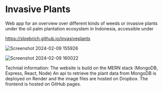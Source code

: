 # Invasive Plants
Web app for an overview over different kinds of weeds or invasive plants under the oil palm plantation ecosystem in Indonesia, accessible under 

https://sloebrich.github.io/invasiveplants 

![Screenshot 2024-02-09 155926](https://github.com/sloebrich/invasiveplants/assets/59025617/ac84af01-08d7-4de6-8620-72f7bdaa698d)

![Screenshot 2024-02-09 160022](https://github.com/sloebrich/invasiveplants/assets/59025617/417833f9-c705-477e-a775-7d44e4497a5e)

Technial information:
The website is build on the MERN stack (MongoDB, Express, React, Node)
An api to retrieve the plant data from MongoDB is deployed on Render and the image files are hosted on Dropbox. 
The frontend is hosted on GitHub pages. 
